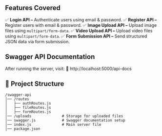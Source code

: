 ## Features Covered

✅ **Login API –** Authenticate users using email & password.
✅ **Register API –** Register users with email & password.
✅ **Image Upload API –** Upload image files using `multipart/form-data`.
✅ **Video Upload API –** Upload video files using `multipart/form-data`.
✅ **Form Submission API –** Send structured JSON data via form submission.

## Swagger API Documentation

After running the server, visit:
📌 http://localhost:5000/api-docs

## 📁 Project Structure

```
/swagger-api
│── /routes
│   ├── authRoutes.js
│   ├── fileRoutes.js
│   ├── formRoutes.js
│── /uploads              # Storage for uploaded files
│── swagger.js            # Swagger documentation setup
│── index.js              # Main server file
│── package.json
```
